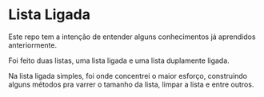 # Lista Ligada

Este repo tem a intenção de entender alguns conhecimentos já aprendidos anteriormente.

Foi feito duas listas, uma lista ligada e uma lista duplamente ligada.

Na lista ligada simples, foi onde concentrei o maior esforço, construindo alguns métodos pra varrer o tamanho da lista, limpar a lista e entre outros.
